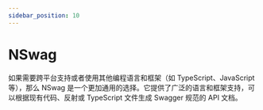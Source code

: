```yaml
---
sidebar_position: 10
---
```


# NSwag

如果需要跨平台支持或者使用其他编程语言和框架（如 TypeScript、JavaScript 等），那么 NSwag 是一个更加通用的选择。它提供了广泛的语言和框架支持，可以根据现有代码、反射或 TypeScript 文件生成 Swagger 规范的 API 文档。
